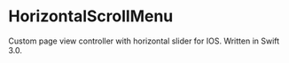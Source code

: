 # HorizontalScrollMenu
Custom page view controller with horizontal slider for IOS.
Written in Swift 3.0.
